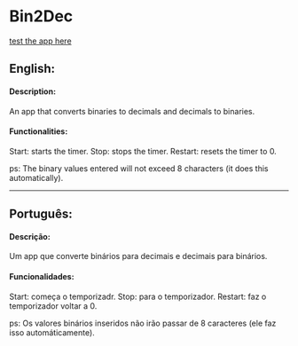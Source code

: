 # Bin2Dec

[test the app here](https://codepen.io/sacIndex/full/bGLyrbP)



## English:

#### Description:
An app that converts binaries to decimals and decimals to binaries.

#### Functionalities:
Start: starts the timer.
Stop: stops the timer.
Restart: resets the timer to 0.

ps: The binary values entered will not exceed 8 characters (it does this automatically).



------------------------------------------------------------------------------------------------
## Português:

#### Descrição:
Um app que converte binários para decimais e decimais para binários.

#### Funcionalidades:
Start: começa o temporizadr.
Stop: para o temporizador.
Restart: faz o temporizador voltar a 0.

ps: Os valores binários inseridos não irão passar de 8 caracteres (ele faz isso automáticamente).
